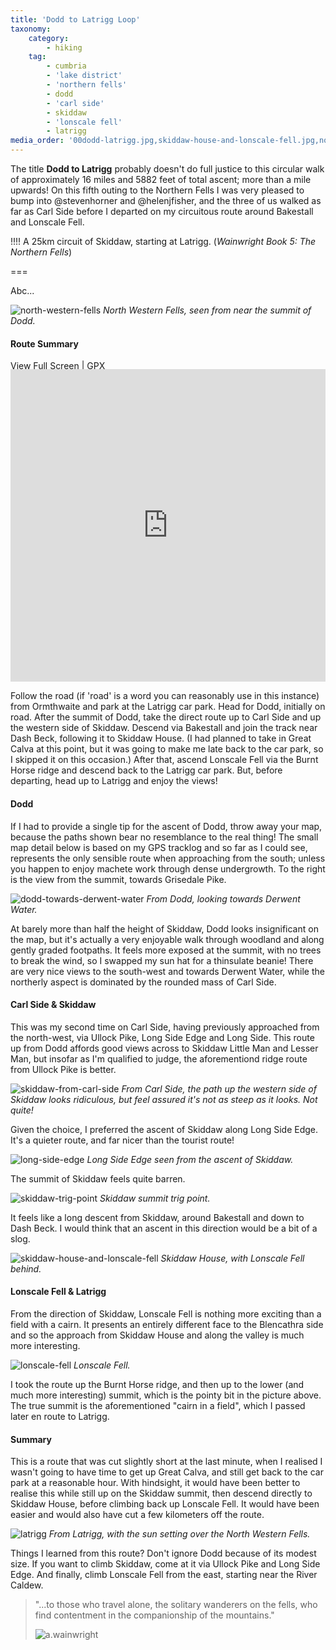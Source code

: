 ```yaml
---
title: 'Dodd to Latrigg Loop'
taxonomy:
    category:
        - hiking
    tag:
        - cumbria
        - 'lake district'
        - 'northern fells'
        - dodd
        - 'carl side'
        - skiddaw
        - 'lonscale fell'
        - latrigg
media_order: '00dodd-latrigg.jpg,skiddaw-house-and-lonscale-fell.jpg,north-western-fells.jpg,latrigg.jpg,long-side-edge.jpg,lonscale-fell.jpg,skiddaw-from-carl-side.jpg,dodd-towards-derwent-water.jpg,skiddaw-trig-point.jpg'
---
```


The title **Dodd to Latrigg** probably doesn't do full justice to this circular walk of approximately 16 miles and 5882 feet of total ascent; more than a mile upwards! On this fifth outing to the Northern Fells I was very pleased to bump into @stevenhorner and @helenjfisher, and the three of us walked as far as Carl Side before I departed on my circuitous route around Bakestall and Lonscale Fell.

!!!! A 25km circuit of Skiddaw, starting at Latrigg. (*Wainwright Book 5: The Northern Fells*)

===

Abc...

![north-western-fells](north-western-fells.jpg "north-western-fells")
*North Western Fells, seen from near the summit of Dodd.*

#### Route Summary

[View Full Screen](https://map.mootparadox.com/full/dodd-latrigg) | [GPX](https://map.mootparadox.com/gpx/dodd-latrigg)  
<p><iframe src="https://map.mootparadox.com/embed/dodd-latrigg" height="500" width="100%" style="border:none; margin-top:-1.2em;"></iframe></p>

Follow the road (if 'road' is a word you can reasonably use in this instance) from Ormthwaite and park at the Latrigg car park. Head for Dodd, initially on road. After the summit of Dodd, take the direct route up to Carl Side and up the western side of Skiddaw. Descend via Bakestall and join the track near Dash Beck, following it to Skiddaw House. (I had planned to take in Great Calva at this point, but it was going to make me late back to the car park, so I skipped it on this occasion.) After that, ascend Lonscale Fell via the Burnt Horse ridge and descend back to the Latrigg car park. But, before departing, head up to Latrigg and enjoy the views!

#### Dodd

If I had to provide a single tip for the ascent of Dodd, throw away your map, because the paths shown bear no resemblance to the real thing! The small map detail below is based on my GPS tracklog and so far as I could see, represents the only sensible route when approaching from the south; unless you happen to enjoy machete work through dense undergrowth. To the right is the view from the summit, towards Grisedale Pike.

![dodd-towards-derwent-water](dodd-towards-derwent-water.jpg "dodd-towards-derwent-water")
*From Dodd, looking towards Derwent Water.*

At barely more than half the height of Skiddaw, Dodd looks insignificant on the map, but it's actually a very enjoyable walk through woodland and along gently graded footpaths. It feels more exposed at the summit, with no trees to break the wind, so I swapped my sun hat for a thinsulate beanie! There are very nice views to the south-west and towards Derwent Water, while the northerly aspect is dominated by the rounded mass of Carl Side.

#### Carl Side & Skiddaw

This was my second time on Carl Side, having previously approached from the north-west, via Ullock Pike, Long Side Edge and Long Side. This route up from Dodd affords good views across to Skiddaw Little Man and Lesser Man, but insofar as I'm qualified to judge, the aforementiond ridge route from Ullock Pike is better.

![skiddaw-from-carl-side](skiddaw-from-carl-side.jpg "skiddaw-from-carl-side")
*From Carl Side, the path up the western side of Skiddaw looks ridiculous, but feel assured it's not as steep as it looks. Not quite!*

Given the choice, I preferred the ascent of Skiddaw along Long Side Edge. It's a quieter route, and far nicer than the tourist route!

![long-side-edge](long-side-edge.jpg "long-side-edge")
*Long Side Edge seen from the ascent of Skiddaw.*

The summit of Skiddaw feels quite barren.

![skiddaw-trig-point](skiddaw-trig-point.jpg "skiddaw-trig-point")
*Skiddaw summit trig point.*

It feels like a long descent from Skiddaw, around Bakestall and down to Dash Beck. I would think that an ascent in this direction would be a bit of a slog.

![skiddaw-house-and-lonscale-fell](skiddaw-house-and-lonscale-fell.jpg "skiddaw-house-and-lonscale-fell")
*Skiddaw House, with Lonscale Fell behind.*

#### Lonscale Fell & Latrigg

From the direction of Skiddaw, Lonscale Fell is nothing more exciting than a field with a cairn. It presents an entirely different face to the Blencathra side and so the approach from Skiddaw House and along the valley is much more interesting.

![lonscale-fell](lonscale-fell.jpg "lonscale-fell")
*Lonscale Fell.*

I took the route up the Burnt Horse ridge, and then up to the lower (and much more interesting) summit, which is the pointy bit in the picture above. The true summit is the aforementioned "cairn in a field", which I passed later en route to Latrigg.

#### Summary

This is a route that was cut slightly short at the last minute, when I realised I wasn't going to have time to get up Great Calva, and still get back to the car park at a reasonable hour. With hindsight, it would have been better to realise this while still up on the Skiddaw summit, then descend directly to Skiddaw House, before climbing back up Lonscale Fell. It would have been easier and would also have cut a few kilometers off the route.

![latrigg](latrigg.jpg "latrigg")
*From Latrigg, with the sun setting over the North Western Fells.*

Things I learned from this route? Don't ignore Dodd because of its modest size. If you want to climb Skiddaw, come at it via Ullock Pike and Long Side Edge. And finally, climb Lonscale Fell from the east, starting near the River Caldew.

> "...to those who travel alone, the solitary wanderers on the fells, who find contentment in the companionship of the mountains."
> 
> ![a.wainwright](/user/images/aw-sig.png)